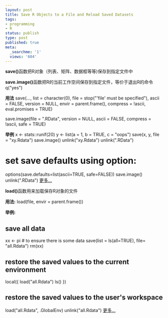```yaml
---
layout: post
title: Save R Objects to a File and Reload Saved Datasets
tags:
- programming
- R
status: publish
type: post
published: true
meta:
  _searchme: '1'
  views: '604'
---
```

<strong>save()</strong>函数把R对象（列表、矩阵、数据框等等)保存到指定文件中

<strong>save.image()</strong>函数把R的当前工作空间保存到指定文件，等价于退出R的命令q("yes")

<strong>用法</strong>
save(..., list = character(0),
file = stop("'file' must be specified"),
ascii = FALSE, version = NULL, envir = parent.frame(),
compress = !ascii, eval.promises = TRUE)

save.image(file = ".RData", version = NULL, ascii = FALSE,
compress = !ascii, safe = TRUE)

<strong>举例</strong>
x &lt;- stats::runif(20)
y &lt;- list(a = 1, b = TRUE, c = "oops")
save(x, y, file = "xy.Rdata")
save.image()
unlink("xy.Rdata")
unlink(".RData")

# set save defaults using option:
options(save.defaults=list(ascii=TRUE, safe=FALSE))
save.image()
unlink(".RData")
<a href="http://stat.ethz.ch/R-manual/R-patched/library/base/html/save.html" target="_blank"> 更多...</a>

<strong>load()</strong>函数用来加载保存R对象的文件

<strong>用法:</strong>
load(file, envir = parent.frame())

<strong>举例:</strong>
## save all data
xx &lt;- pi # to ensure there is some data
save(list = ls(all=TRUE), file= "all.Rdata")
rm(xx)

## restore the saved values to the current environment
local({
load("all.Rdata")
ls()
})
## restore the saved values to the user's workspace
load("all.Rdata", .GlobalEnv)
unlink("all.Rdata")
<a href="http://stat.ethz.ch/R-manual/R-patched/library/base/html/load.html" target="_blank"> 更多...</a>
